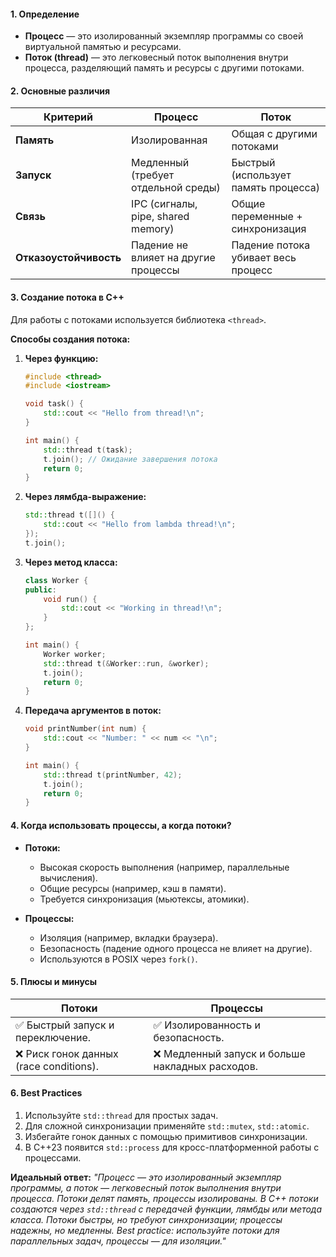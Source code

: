 #### **1. Определение**  
- **Процесс** — это изолированный экземпляр программы со своей виртуальной памятью и ресурсами.  
- **Поток (thread)** — это легковесный поток выполнения внутри процесса, разделяющий память и ресурсы с другими потоками.  

#### **2. Основные различия**  
| **Критерий**           | **Процесс**                          | **Поток**                            |
| ---------------------- | ------------------------------------ | ------------------------------------ |
| **Память**             | Изолированная                        | Общая с другими потоками             |
| **Запуск**             | Медленный (требует отдельной среды)  | Быстрый (использует память процесса) |
| **Связь**              | IPC (сигналы, pipe, shared memory)   | Общие переменные + синхронизация     |
| **Отказоустойчивость** | Падение не влияет на другие процессы | Падение потока убивает весь процесс  |

#### **3. Создание потока в C++**  
Для работы с потоками используется библиотека `<thread>`.  

**Способы создания потока:**  
1. **Через функцию:**  
   ```cpp
   #include <thread>
   #include <iostream>

   void task() {
       std::cout << "Hello from thread!\n";
   }

   int main() {
       std::thread t(task);
       t.join(); // Ожидание завершения потока
       return 0;
   }
   ```  

2. **Через лямбда-выражение:**  
   ```cpp
   std::thread t([]() {
       std::cout << "Hello from lambda thread!\n";
   });
   t.join();
   ```  

3. **Через метод класса:**  
   ```cpp
   class Worker {
   public:
       void run() {
           std::cout << "Working in thread!\n";
       }
   };

   int main() {
       Worker worker;
       std::thread t(&Worker::run, &worker);
       t.join();
       return 0;
   }
   ```  

4. **Передача аргументов в поток:**  
   ```cpp
   void printNumber(int num) {
       std::cout << "Number: " << num << "\n";
   }

   int main() {
       std::thread t(printNumber, 42);
       t.join();
       return 0;
   }
   ```  

#### **4. Когда использовать процессы, а когда потоки?**  
- **Потоки:**  
  - Высокая скорость выполнения (например, параллельные вычисления).  
  - Общие ресурсы (например, кэш в памяти).  
  - Требуется синхронизация (мьютексы, атомики).  

- **Процессы:**  
  - Изоляция (например, вкладки браузера).  
  - Безопасность (падение одного процесса не влияет на другие).  
  - Используются в POSIX через `fork()`.  

#### **5. Плюсы и минусы**  
| **Потоки**                             | **Процессы**                                    |
| -------------------------------------- | ----------------------------------------------- |
| ✅ Быстрый запуск и переключение.       | ✅ Изолированность и безопасность.               |
| ❌ Риск гонок данных (race conditions). | ❌ Медленный запуск и больше накладных расходов. |

#### **6. Best Practices**  
1. Используйте `std::thread` для простых задач.  
2. Для сложной синхронизации применяйте `std::mutex`, `std::atomic`.  
3. Избегайте гонок данных с помощью примитивов синхронизации.  
4. В C++23 появится `std::process` для кросс-платформенной работы с процессами.  

**Идеальный ответ:**
*"Процесс — это изолированный экземпляр программы, а поток — легковесный поток выполнения внутри процесса. Потоки делят память, процессы изолированы. В C++ потоки создаются через `std::thread` с передачей функции, лямбды или метода класса. Потоки быстры, но требуют синхронизации; процессы надежны, но медленны. Best practice: используйте потоки для параллельных задач, процессы — для изоляции."*